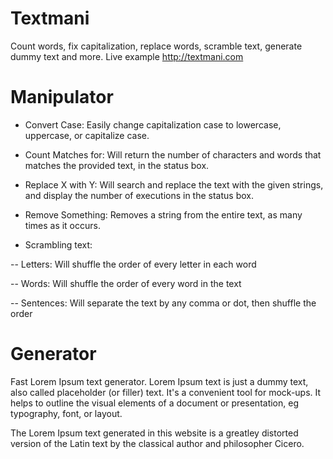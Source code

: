 # Textmani
Count words, fix capitalization, replace words, scramble text, generate dummy text and more. Live example http://textmani.com

# Manipulator
- Convert Case: Easily change capitalization case to lowercase, uppercase, or capitalize case.

- Count Matches for: Will return the number of characters and words that matches the provided text, in the status box.

- Replace X with Y: Will search and replace the text with the given strings, and display the number of executions in the status box.

- Remove Something: Removes a string from the entire text, as many times as it occurs.

- Scrambling text:

-- Letters: Will shuffle the order of every letter in each word

-- Words: Will shuffle the order of every word in the text

-- Sentences: Will separate the text by any comma or dot, then shuffle the order

# Generator
Fast Lorem Ipsum text generator. Lorem Ipsum text is just a dummy text, also called placeholder (or filler) text. It's a convenient tool for mock-ups. It helps to outline the visual elements of a document or presentation, eg typography, font, or layout.

The Lorem Ipsum text generated in this website is a greatley distorted version of the Latin text by the classical author and philosopher Cicero.
